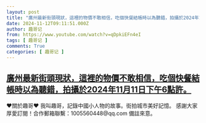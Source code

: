```yaml
---
layout: post
title: "廣州最新街頭現狀，這裡的物價不敢相信，吃個快餐結帳時以為聽錯，拍攝於2024年11月11日下午6點許。"
date: 2024-11-12T09:11:51.000Z
author: 趣哥记
from: https://www.youtube.com/watch?v=qDpkiEFn4eI
tags: [ 趣哥记 ]
comments: True
categories: [ 趣哥记 ]
---
```

<!--1731402711000-->
[廣州最新街頭現狀，這裡的物價不敢相信，吃個快餐結帳時以為聽錯，拍攝於2024年11月11日下午6點許。](https://www.youtube.com/watch?v=qDpkiEFn4eI)
------

<div>
♥關於趣哥♥  我叫趣哥，記錄中國小人物的故事。街拍城市美好記憶。  感謝大家厚愛訂閱！合作郵箱聯繫：1005560448@qq.com 備註來意。
</div>
